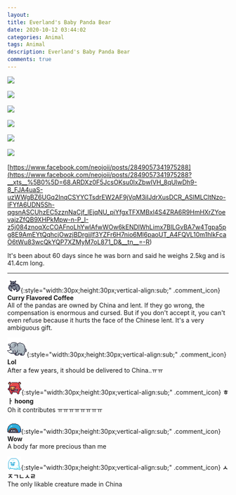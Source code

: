 ```yaml
---
layout: 
title: Everland's Baby Panda Bear
date: 2020-10-12 03:44:02
categories: Animal
tags: Animal
description: Everland's Baby Panda Bear
comments: true
---
```


![](https://blog.kakaocdn.net/dn/dXAGCj/btqKDaYo61j/rWTJMCJVKeEddgsifQmkQ0/img.jpg)

![](https://blog.kakaocdn.net/dn/ccnbQi/btqKxPVjWO4/hhdZKIMEzmp4yJITHIW7kk/img.jpg)

![](https://blog.kakaocdn.net/dn/bHaGMk/btqKxmTkZQg/nRqHzkcHQDPfQrJSwmLpXK/img.jpg)

![](https://blog.kakaocdn.net/dn/GgZ4m/btqKy7nPK5C/cmLJwKdL6uykcC0qUWGoh1/img.jpg)

![](https://blog.kakaocdn.net/dn/cHJoBd/btqKy6WK1lH/h7IE4zncIkdYHbT6bisFa0/img.jpg)

![](https://blog.kakaocdn.net/dn/y9C5l/btqKAzRUFGp/KRLa0YAkohKRG1ZqYDbKP0/img.jpg)

[https://www.facebook.com/neojoii/posts/2849057341975288](<https://www.facebook.com/neojoii/posts/2849057341975288?__xts__%5B0%5D=68.ARDXz0F5JcsOKsu0lxZbwIVH_8qUlwDh9-8_FJA4uaS-uzWWgBZ6UGq2InqCSYYCTsdrEW2AF9jVqM3iIJdrXusDCR_ASlMLCltNzo-IFYfA6UDN5Sh-qgsnASCUhzEC5zznNaCjf_lEjqNU_piYfgxTFXMBxl4S4ZRA6R9HmHXrZYoevajzZfQB9XHPkMpw-n-P_I-z5j084znoqXcCOAFnoLhYwlAfwWOw6kENDlWhLimx7BlLGvBA7w4Tgpa5pg8E9AmEYtQqhcjOwzjBDrgjjIf3YZFr6H7nio6Ml6paoUT_A4FQVL10m1hlkFcaO6tWu83wcQkYQP7XZMyM7oL871_D&__tn__=-R>)

It's been about 60 days since he was born and said he weighs 2.5kg and is 41.4cm long.

* * *

![comment](/assets/character/bat.png){:style="width:30px;height:30px;vertical-align:sub;" .comment_icon} **Curry Flavored Coffee**  
All of the pandas are owned by China and lent. If they go wrong, the compensation is enormous and cursed. But if you don't accept it, you can't even refuse because it hurts the face of the Chinese lent. It's a very ambiguous gift.  
  
![comment](/assets/character/rino.png){:style="width:30px;height:30px;vertical-align:sub;" .comment_icon} **Lol**  
After a few years, it should be delivered to China..ㅠㅠ   
  
![comment](/assets/character/pig.png){:style="width:30px;height:30px;vertical-align:sub;" .comment_icon} **ㅎㅏ hoong**  
Oh it contributes ㅠㅠㅠㅠㅠㅠㅠㅠ   
  
![comment](/assets/character/turtle.png){:style="width:30px;height:30px;vertical-align:sub;" .comment_icon} **Wow**  
A body far more precious than me   
  
![comment](/assets/character/ghost.png){:style="width:30px;height:30px;vertical-align:sub;" .comment_icon} **ㅅㅈㄱㄴㅅㄹ**  
The only likable creature made in China   
  

